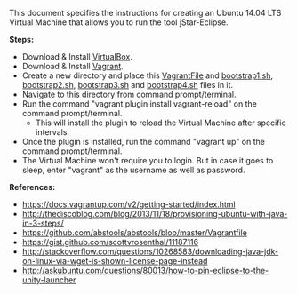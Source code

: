 This document specifies the instructions for creating an Ubuntu 14.04 LTS Virtual Machine that allows you to run the tool jStar-Eclipse.<br/>

<b>Steps:</b>

* Download & Install [VirtualBox](https://www.virtualbox.org/wiki/Downloads).<br/>
* Download & Install [Vagrant](https://www.vagrantup.com/downloads.html).<br/>
* Create a new directory and place this [VagrantFile](https://github.com/SoftwareEngineeringToolDemos/FSE-2011-jstar-eclipse/blob/master/build-vm/Vagrantfile) and [bootstrap1.sh](https://github.com/SoftwareEngineeringToolDemos/FSE-2011-jstar-eclipse/blob/master/build-vm/bootstrap1.sh), [bootstrap2.sh](https://github.com/SoftwareEngineeringToolDemos/FSE-2011-jstar-eclipse/blob/master/build-vm/bootstrap2.sh), [bootstrap3.sh](https://github.com/SoftwareEngineeringToolDemos/FSE-2011-jstar-eclipse/blob/master/build-vm/bootstrap3.sh) and [bootstrap4.sh](https://github.com/SoftwareEngineeringToolDemos/FSE-2011-jstar-eclipse/blob/master/build-vm/bootstrap4.sh) files in it.<br/>
* Navigate to this directory from command prompt/terminal.<br/>
* Run the command "vagrant plugin install vagrant-reload" on the command prompt/terminal.<br/>
  * This will install the plugin to reload the Virtual Machine after specific intervals.<br/>
* Once the plugin is installed, run the command "vagrant up" on the command prompt/terminal.<br/>
* The Virtual Machine won't require you to login. But in case it goes to sleep, enter "vagrant" as the username as well as password.<br/>

<b>References:</b>

* https://docs.vagrantup.com/v2/getting-started/index.html
* http://thediscoblog.com/blog/2013/11/18/provisioning-ubuntu-with-java-in-3-steps/
* https://github.com/abstools/abstools/blob/master/Vagrantfile
* https://gist.github.com/scottvrosenthal/11187116
* http://stackoverflow.com/questions/10268583/downloading-java-jdk-on-linux-via-wget-is-shown-license-page-instead
* http://askubuntu.com/questions/80013/how-to-pin-eclipse-to-the-unity-launcher
